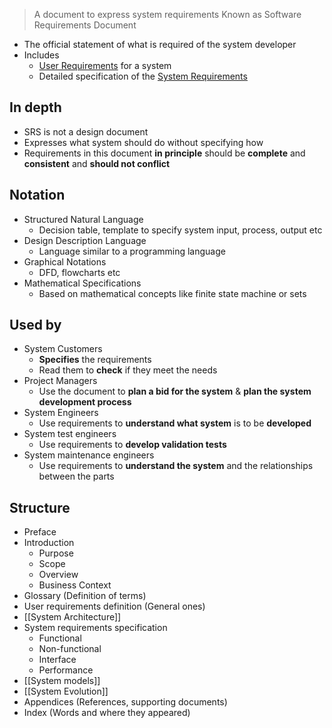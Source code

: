 > A document to express system requirements
> Known as Software Requirements Document
- The official statement of what is required of the system developer
- Includes
	- [User Requirements](User%20Requirements.md) for a system
	- Detailed specification of the [System Requirements](System%20Requirements.md)
## In depth
- SRS is not a design document
- Expresses what system should do without specifying how
- Requirements in this document **in principle** should be **complete** and **consistent** and **should not conflict**
## Notation
- Structured Natural Language
	- Decision table, template to specify system input, process, output etc
- Design Description Language
	- Language similar to a programming language
- Graphical Notations
	- DFD, flowcharts etc
- Mathematical Specifications
	- Based on mathematical concepts like finite state machine or sets
## Used by
- System Customers
	- **Specifies** the requirements
	- Read them to **check** if they meet the needs
- Project Managers
	- Use the document to **plan a bid for the system** & **plan the system development process**
- System Engineers
	- Use requirements to **understand what system** is to be **developed**
- System test engineers
	- Use requirements to **develop validation tests**
- System maintenance engineers
	- Use requirements to **understand the system** and the relationships between the parts
## Structure
- Preface
- Introduction
	- Purpose
	- Scope
	- Overview
	- Business Context
- Glossary (Definition of terms)
- User requirements definition (General ones)
- [[System Architecture]]
- System requirements specification
	- Functional
	- Non-functional
	- Interface
	- Performance
- [[System models]]
- [[System Evolution]]
- Appendices (References, supporting documents)
- Index (Words and where they appeared)